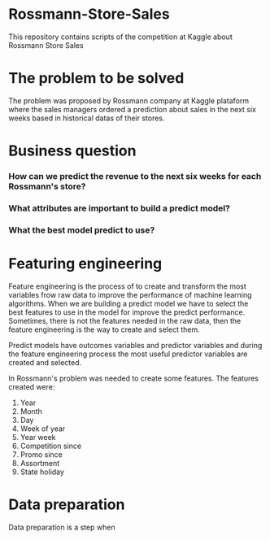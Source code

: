 # Rossmann-Store-Sales
This repository contains scripts of the competition at Kaggle about Rossmann Store Sales


<h1>The problem to be solved</h1>

The problem was proposed by Rossmann  company at Kaggle plataform where the sales managers ordered a prediction about sales in the next six weeks based in historical datas of their stores.


<h1>Business question</h1>

<h3>How can we predict the revenue to the next six weeks for each Rossmann's store?</h3>
<h3>What attributes are important to build a predict model?</h3>
<h3>What the best model predict to use?</h3>


<h1>Featuring engineering</h1>

<p>Feature engineering is the process of to create and transform the most variables frow raw data to improve the performance of machine learning algorithms. When we are building a predict model we have to select the best features to use in the model for improve the predict performance. Sometimes, there is not the features needed in the raw data, then the feature engineering is the way to create and select them.</p>

<p>Predict models have outcomes variables and predictor variables and during the feature engineering process the most useful predictor variables are created and selected.</p>

<p>In Rossmann's problem was needed to create some features. The features created were:</p>
<ol>
  <li>Year</li>
  <li>Month</li>
  <li>Day</li>
  <li>Week of year</li>
  <li>Year week</li>
  <li>Competition since</li>
  <li>Promo since</li>
  <li>Assortment</li>
  <li>State holiday</li>
</ol>

<h1>Data preparation</h1>

<p>Data preparation is a step when   </p>
